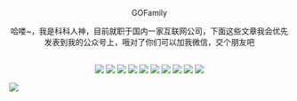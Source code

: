 <div align="center">
<p> GOFamily</p>
哈喽~，我是科科人神，目前就职于国内一家互联网公司，下面这些文章我会优先发表到我的<a src="#wechat.png">公众号</a>上，哦对了你们可以加我<a src="#wechat.png">微信</a>，交个朋友吧
<br>
<br>
<p align="center">
<a src='#wechat.png'"><img src="https://img.shields.io/static/v1?label=wechat&message=微信群&color=green"></a>
<a src='#wechat.png'"><img src="https://img.shields.io/static/v1?label=公众号&message=微信公众号&color="></a>
<a src="https://space.bilibili.com/478621088"><img src="https://img.shields.io/static/v1?label=bibili&message=哔哩哔哩&color=blue"></a>
<a src="https://www.zhihu.com/people/shgopher"><img src="https://img.shields.io/static/v1?label=zhihu&message=知乎&color=blue"></a>
<a src="https://juejin.cn/user/2682464104362557"><img src="https://img.shields.io/static/v1?label=juejin&message=掘金&color=blue"></a>
<a src="https://blog.csdn.net/zyfljxzby"><img src="https://img.shields.io/static/v1?label=csdn&message=CSDN&color=red"></a>
<a src="https://www.jianshu.com/u/ceaf3687b2bc"><img src="https://img.shields.io/static/v1?label=jianshu&message=简书&color=red"></a>
<a src="https://www.toutiao.com/c/user/token/MS4wLjABAAAAIGeO1-kCUelF-G8GW3AvJlrEL7tiO24WHJmnX4nV1bs"><img src="https://img.shields.io/static/v1?label=toutiao&message=今日头条&color=red"></a>
<a><img src="https://img.shields.io/static/v1?label=csdn&message=博客园&color=red"></a>
<a src="https://my.oschina.net/shgopher"><img src="https://img.shields.io/static/v1?label=csdn&message=开源中国&color=green"></a>
</p>
</div>

![](https://wx1.sinaimg.cn/large/7435fc79ly1gtsfkrp3eqj22vacn1e85.jpg)
